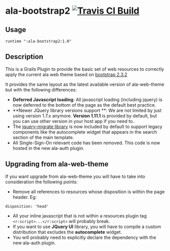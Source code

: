 # ala-bootstrap2 [![Travis CI Build](https://travis-ci.org/AtlasOfLivingAustralia/ala-bootstrap2.svg?branch=master)]()

## Usage
```
runtime ":ala-bootstrap2:1.0"
```

## Description
This is a Grails Plugin to provide the basic set of web resources to correctly apply the current ala web theme based on [bootstrap 2.3.2](http://bootstrapdocs.com/v2.3.2/docs/)

It provides the same layout as the latest available version of ala-web-theme but with the following differences:

- **Deferred Javascript loading**: All javascript loading (including jquery) is now deferred to the bottom of the page as the default best practice.
- **Newer JQuery library versions support **: We are not limited by just using version 1.7.x anymore. **Version 1.11.1** is provided by default, but you can use other version in your host app if you need to.
- The [jquery-migrate library](https://github.com/jquery/jquery-migrate/) is now included by default to support legacy components like the autocomplete widget that appears in the search section of the main template.
- All Single-Sign-On relevant code has been removed. This code is now hosted in the new ala-auth plugin.

## Upgrading from ala-web-theme

If you want upgrade from ala-web-theme you will have to take into consideration the following points:

- Remove all references to resources whose disposition is within the page header. Eg:
```
disposition: 'head'
```
- All your inline javascript that is not within a resources plugin tag ```<r:script>...</r:script>``` will probably break.
- If you want to use **JQuery UI** library, you will have to compile a custom distribution that excludes the **autocomplete** widget.
- You will probably need to explicitly declare the dependency with the new ala-auth plugin.
